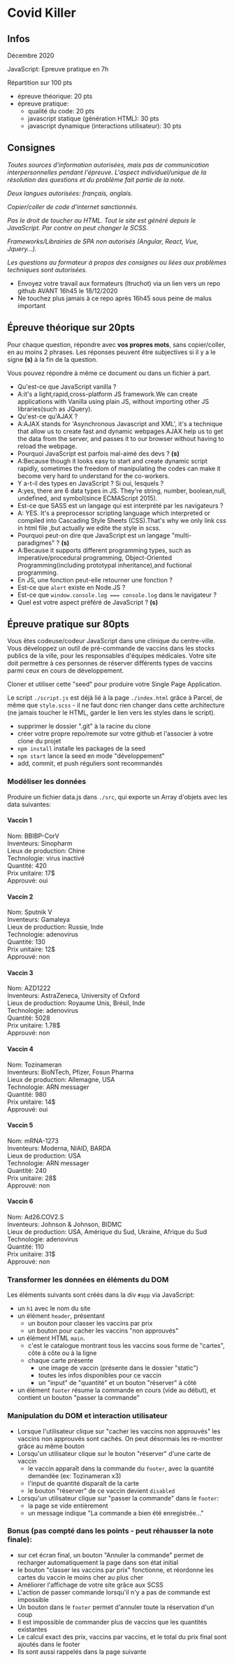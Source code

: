 # Covid Killer

## Infos

Décembre 2020

JavaScript: Epreuve pratique en 7h

Répartition sur 100 pts

- épreuve théorique: 20 pts
- épreuve pratique:
  - qualité du code: 20 pts
  - javascript statique (génération HTML): 30 pts
  - javascript dynamique (interactions utilisateur): 30 pts

## Consignes

_Toutes sources d'information autorisées, mais pas de communication interpersonnelles pendant l'épreuve. L'aspect individuel/unique de la résolution des questions et du problème fait partie de la note._

_Deux langues autorisées: français, anglais._

_Copier/coller de code d'internet sanctionnés._

_Pas le droit de toucher au HTML. Tout le site est généré depuis le JavaScript. Par contre on peut changer le SCSS._

_Frameworks/Librairies de SPA non autorisés (Angular, React, Vue, Jquery...)._

_Les questions au formateur à propos des consignes ou liées aux problèmes techniques sont autorisées._

- Envoyez votre travail aux formateurs (ltruchot) via un lien vers un repo github AVANT 16h45 le 18/12/2020
- Ne touchez plus jamais à ce repo après 16h45 sous peine de malus important

## Épreuve théorique sur 20pts

Pour chaque question, répondre avec **vos propres mots**, sans copier/coller, en au moins 2 phrases.
Les réponses peuvent être subjectives si il y a le signe **(s)** à la fin de la question.

Vous pouvez répondre à même ce document ou dans un fichier à part.

- Qu'est-ce que JavaScript vanilla ?
- A:it's a light,rapid,cross-platform JS framework.We can create applications with Vanilla using plain JS, without importing other JS libraries(such as JQuery).
- Qu'est-ce qu'AJAX ?
- A:AJAX stands for 'Asynchronous Javascript and XML', it's a technique that allow us to create fast and dynamic webpages.AJAX help us to get the data from the server, and passes it to our browser without having to reload the webpage.
- Pourquoi JavaScript est parfois mal-aimé des devs ? **(s)**
- A:Because though it looks easy to start and create dynamic script rapidly, sometimes the freedom of manipulating the codes can make it become very hard to understand for the co-workers.
- Y a-t-il des types en JavaScript ? Si oui, lesquels ?
- A:yes, there are 6 data types in JS. They're string, number, boolean,null, undefined, and symbol(since ECMAScript 2015).
- Est-ce que SASS est un langage qui est interprété par les navigateurs ?
- A: YES. It's a preprocessor scripting language which interpreted or compiled into Cascading Style Sheets (CSS).That's why we only link css in html file ,but actually we edite the style in scss.
- Pourquoi peut-on dire que JavaScript est un langage "multi-paradigmes" ? **(s)**
- A:Because it supports different programming types, such as imperative/procedural programming, Object-Oriented Programming(including prototypal inheritance),and fuctional programming.
- En JS, une fonction peut-elle retourner une fonction ?
- Est-ce que `alert` existe en Node.JS ?
- Est-ce que `window.console.log === console.log` dans le navigateur ?
- Quel est votre aspect préféré de JavaScript ? **(s)**

## Épreuve pratique sur 80pts

Vous êtes codeuse/codeur JavaScript dans une clinique du centre-ville.
Vous développez un outil de pré-commande de vaccins dans les stocks publics de la ville, pour les responsables d'équipes médicales.
Votre site doit permettre à ces personnes de réserver différents types de vaccins parmi ceux en cours de développement.

Cloner et utiliser cette "seed" pour produire votre Single Page Application.

Le script `./script.js` est déjà lié à la page `./index.html` grâce à Parcel, de même que `style.scss` - il ne faut donc rien changer dans cette architecture (ne jamais toucher le HTML, garder le lien vers les styles dans le script).

- supprimer le dossier ".git" à la racine du clone
- créer votre propre repo/remote sur votre github et l'associer à votre clone du projet
- `npm install` installe les packages de la seed
- `npm start` lance la seed en mode "développement"
- add, commit, et push réguliers sont recommandés

### Modéliser les données

Produire un fichier data.js dans `./src`, qui exporte un Array d'objets avec les data suivantes:

#### Vaccin 1

Nom: BBIBP-CorV  
Inventeurs: Sinopharm  
Lieux de production: Chine  
Technologie: virus inactivé  
Quantité: 420  
Prix unitaire: 17$  
Approuvé: oui

#### Vaccin 2

Nom: Sputnik V  
Inventeurs: Gamaleya  
Lieux de production: Russie, Inde  
Technologie: adenovirus  
Quantité: 130  
Prix unitaire: 12$  
Approuvé: non

#### Vaccin 3

Nom: AZD1222  
Inventeurs: AstraZeneca, University of Oxford  
Lieux de production: Royaume Unis, Brésil, Inde  
Technologie: adenovirus  
Quantité: 5028  
Prix unitaire: 1.78$  
Approuvé: non

#### Vaccin 4

Nom: Tozinameran  
Inventeurs: BioNTech, Pfizer, Fosun Pharma  
Lieux de production: Allemagne, USA  
Technologie: ARN messager  
Quantité: 980  
Prix unitaire: 14$  
Approuvé: oui

#### Vaccin 5

Nom: mRNA-1273  
Inventeurs: Moderna, NIAID, BARDA  
Lieux de production: USA  
Technologie: ARN messager  
Quantité: 240  
Prix unitaire: 28$  
Approuvé: non

#### Vaccin 6

Nom: Ad26.COV2.S  
Inventeurs: Johnson & Johnson, BIDMC  
Lieux de production: USA, Amérique du Sud, Ukraine, Afrique du Sud  
Technologie: adenovirus  
Quantité: 110  
Prix unitaire: 31$  
Approuvé: non

### Transformer les données en éléments du DOM

Les éléments suivants sont créés dans la div `#app` via JavaScript:

- un `h1` avec le nom du site
- un élément `header`, présentant
  - un bouton pour classer les vaccins par prix
  - un bouton pour cacher les vaccins "non approuvés"
- un élément HTML `main`.
  - c'est le catalogue montrant tous les vaccins sous forme de "cartes", côte à côte ou à la ligne
  - chaque carte présente
    - une image de vaccin (présente dans le dossier "static")
    - toutes les infos disponibles pour ce vaccin
    - un "input" de "quantité" et un bouton "réserver" à côté
- un élément `footer` résume la commande en cours (vide au début), et contient un bouton "passer la commande"

### Manipulation du DOM et interaction utilisateur

- Lorsque l'utilisateur clique sur "cacher les vaccins non approuvés" les vaccins non approuvés sont cachés. On peut désormais les re-montrer grâce au même bouton
- Lorsqu'un utilisateur clique sur le bouton "réserver" d'une carte de vaccin
  - le vaccin apparaît dans la commande du `footer`, avec la quantité demandée (ex: Tozinameran x3)
  - l'input de quantité disparaît de la carte
  - le bouton "réserver" de ce vaccin devient `disabled`
- Lorsqu'un utilisateur clique sur "passer la commande" dans le `footer`:
  - la page se vide entièrement
  - un message indique "La commande a bien été enregistrée..."

### Bonus (pas compté dans les points - peut réhausser la note finale):

- sur cet écran final, un bouton "Annuler la commande" permet de recharger automatiquement la page dans son état initial
- le bouton "classer les vaccins par prix" fonctionne, et réordonne les cartes du vaccin le moins cher au plus cher
- Améliorer l'affichage de votre site grâce aux SCSS
- L'action de passer commande lorsqu'il n'y a pas de commande est impossible
- Un bouton dans le `footer` permet d'annuler toute la réservation d'un coup
- Il est impossible de commander plus de vaccins que les quantités existantes
- Le calcul exact des prix, vaccins par vaccins, et le total du prix final sont ajoutés dans le footer
- Ils sont aussi rappelés dans la page suivante
